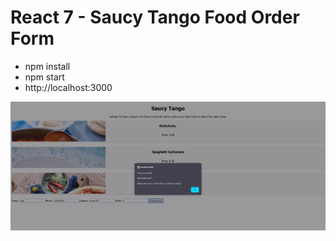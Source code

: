 # React 7 - Saucy Tango Food Order Form
- npm install
- npm start
- http://localhost:3000

![img](saucy-tango-food-order-form.jpg)
